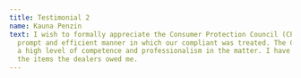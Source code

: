 ```yaml
---
title: Testimonial 2
name: Kauna Penzin
text: I wish to formally appreciate the Consumer Protection Council (CPC) for the
  prompt and efficient manner in which our compliant was treated. The CPC exhibited
  a high level of competence and professionalism in the matter. I have received all
  the items the dealers owed me.
---
```


